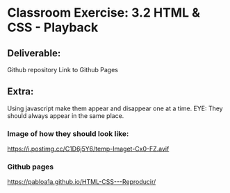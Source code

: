 # Classroom Exercise: 3.2 HTML & CSS - Playback

## Deliverable:
Github repository
Link to Github Pages

## Extra:
Using javascript make them appear and disappear one at a time. EYE: They should always appear in the same place.

### Image of how they should look like: 
https://i.postimg.cc/C1D6j5Y6/temp-Imaget-Cx0-FZ.avif

### Github pages
https://pabloa1a.github.io/HTML-CSS---Reproducir/